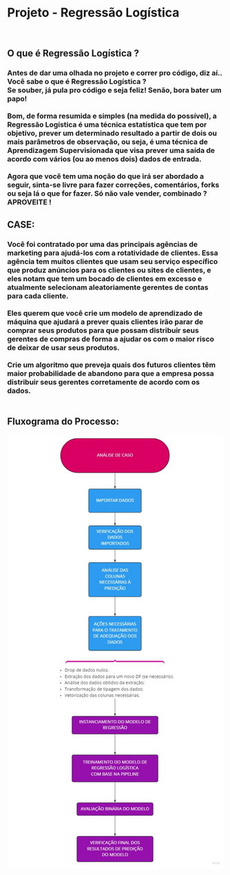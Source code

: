 <h1>Projeto - Regressão Logística</h1><br>
<h2>O que é Regressão Logística ?</h2>
<h3> 
  Antes de dar uma olhada no projeto e correr pro código, diz aí.. Você sabe o que é Regressão Logística ?<br>
  Se souber, já pula pro código e seja feliz! Senão, bora bater um papo!<br><br>
  Bom, de forma resumida e simples (na medida do possível), a Regressão Logística é uma técnica estatística que tem por objetivo, prever um determinado resultado a partir de dois ou mais parâmetros de observação, ou seja, é uma técnica de Aprendizagem Supervisionada que visa prever uma saída de acordo com vários (ou ao menos dois) dados de entrada.<br><br>
  Agora que você tem uma noção do que irá ser abordado a seguir, sinta-se livre para fazer correções, comentários, forks ou seja lá o que for fazer. Só não vale vender, combinado ? APROVEITE !
</h3>
<h2>CASE:</h2>
<h3>Você foi contratado por uma das principais agências de marketing para ajudá-los com a rotatividade de clientes.  Essa agência tem muitos clientes que usam seu serviço específico que produz anúncios para os clientes ou sites de clientes, e eles notam que tem um bocado de clientes em excesso e atualmente selecionam aleatoriamente gerentes de contas para cada cliente.<br><br>
Eles querem que você crie um modelo de aprendizado de máquina que ajudará a prever quais clientes irão parar de comprar seus produtos para que possam distribuir seus gerentes de compras de forma a ajudar os com o maior risco de deixar de usar seus produtos.<br><br>
Crie um algoritmo que preveja quais dos futuros clientes têm maior probabilidade de abandono para que a empresa possa distribuir seus gerentes corretamente de acordo com os dados.<br><br></h3>
<h2>Fluxograma do Processo:</h2>
<div style="text-align:center"><img align="center" src="fluxograma_RegLog.jpg" /></div>
